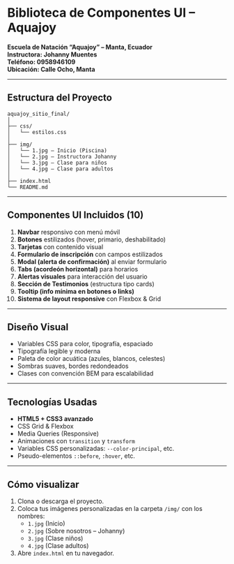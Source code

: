 # Biblioteca de Componentes UI – Aquajoy

**Escuela de Natación “Aquajoy” – Manta, Ecuador**  
**Instructora: Johanny Muentes**  
**Teléfono: 0958946109**  
**Ubicación: Calle Ocho, Manta**

---


##  Estructura del Proyecto

```
aquajoy_sitio_final/
│
├── css/
│   └── estilos.css
│
├── img/
│   └── 1.jpg – Inicio (Piscina)
│   └── 2.jpg – Instructora Johanny
│   └── 3.jpg – Clase para niños
│   └── 4.jpg – Clase para adultos
│
├── index.html
└── README.md
```

---

##  Componentes UI Incluidos (10)

1. **Navbar** responsivo con menú móvil
2. **Botones** estilizados (hover, primario, deshabilitado)
3. **Tarjetas** con contenido visual
4. **Formulario de inscripción** con campos estilizados
5. **Modal (alerta de confirmación)** al enviar formulario
6. **Tabs (acordeón horizontal)** para horarios
7. **Alertas visuales** para interacción del usuario
8. **Sección de Testimonios** (estructura tipo cards)
9. **Tooltip (info mínima en botones o links)**
10. **Sistema de layout responsive** con Flexbox & Grid

---

##  Diseño Visual

- Variables CSS para color, tipografía, espaciado
- Tipografía legible y moderna
- Paleta de color acuática (azules, blancos, celestes)
- Sombras suaves, bordes redondeados
- Clases con convención BEM para escalabilidad

---

##  Tecnologías Usadas

- **HTML5 + CSS3 avanzado**
- CSS Grid & Flexbox
- Media Queries (Responsive)
- Animaciones con `transition` y `transform`
- Variables CSS personalizadas: `--color-principal`, etc.
- Pseudo-elementos `::before`, `:hover`, etc.

---

##  Cómo visualizar

1. Clona o descarga el proyecto.
2. Coloca tus imágenes personalizadas en la carpeta `/img/` con los nombres:
   - `1.jpg` (Inicio)
   - `2.jpg` (Sobre nosotros – Johanny)
   - `3.jpg` (Clase niños)
   - `4.jpg` (Clase adultos)
3. Abre `index.html` en tu navegador.

